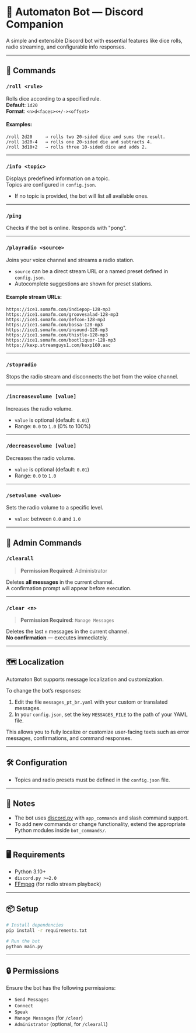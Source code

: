 # 🤖 Automaton Bot — Discord Companion

A simple and extensible Discord bot with essential features like dice rolls, radio streaming, and configurable info responses.

---

## 📜 Commands

### `/roll <rule>`
Rolls dice according to a specified rule.  
**Default**: `1d20`  
**Format**: `<n>d<faces><+/-><offset>`

#### Examples:
```
/roll 2d20     → rolls two 20-sided dice and sums the result.
/roll 1d20-4   → rolls one 20-sided die and subtracts 4.
/roll 3d10+2   → rolls three 10-sided dice and adds 2.
```

---

### `/info <topic>`
Displays predefined information on a topic.  
Topics are configured in `config.json`.

- If no topic is provided, the bot will list all available ones.

---

### `/ping`
Checks if the bot is online. Responds with "pong".

---

### `/playradio <source>`
Joins your voice channel and streams a radio station.

- `source` can be a direct stream URL or a named preset defined in `config.json`.
- Autocomplete suggestions are shown for preset stations.

#### Example stream URLs:
```
https://ice1.somafm.com/indiepop-128-mp3
https://ice1.somafm.com/groovesalad-128-mp3
https://ice1.somafm.com/defcon-128-mp3
https://ice1.somafm.com/bossa-128-mp3
https://ice1.somafm.com/insound-128-mp3
https://ice1.somafm.com/thistle-128-mp3
https://ice1.somafm.com/bootliquor-128-mp3
https://kexp.streamguys1.com/kexp160.aac
```

---

### `/stopradio`
Stops the radio stream and disconnects the bot from the voice channel.

---

### `/increasevolume [value]`
Increases the radio volume.  
- `value` is optional (default: `0.01`)  
- Range: `0.0` to `1.0` (0% to 100%)

---

### `/decreasevolume [value]`
Decreases the radio volume.  
- `value` is optional (default: `0.01`)  
- Range: `0.0` to `1.0`

---

### `/setvolume <value>`
Sets the radio volume to a specific level.  
- `value`: between `0.0` and `1.0`

---

## 🔧 Admin Commands

### `/clearall`
> **Permission Required**: Administrator

Deletes **all messages** in the current channel.  
A confirmation prompt will appear before execution.

---

### `/clear <n>`
> **Permission Required**: `Manage Messages`

Deletes the last `n` messages in the current channel.  
**No confirmation** — executes immediately.

---

## 🗺️ Localization

Automaton Bot supports message localization and customization.

To change the bot’s responses:

1. Edit the file `messages_pt_br.yaml` with your custom or translated messages.
2. In your `config.json`, set the key `MESSAGES_FILE` to the path of your YAML file.

This allows you to fully localize or customize user-facing texts such as error messages, confirmations, and command responses.

---

## 🛠️ Configuration

- Topics and radio presets must be defined in the `config.json` file.

---

## 📌 Notes

- The bot uses [discord.py](https://github.com/Rapptz/discord.py) with `app_commands` and slash command support.
- To add new commands or change functionality, extend the appropriate Python modules inside `bot_commands/`.

---

## 🖥️ Requirements

- Python 3.10+
- `discord.py >=2.0`
- [FFmpeg](https://ffmpeg.org/) (for radio stream playback)

---

## 📦 Setup

```bash
# Install dependencies
pip install -r requirements.txt

# Run the bot
python main.py
```

---

## 🔒 Permissions

Ensure the bot has the following permissions:
- `Send Messages`
- `Connect`
- `Speak`
- `Manage Messages` (for `/clear`)
- `Administrator` (optional, for `/clearall`)
